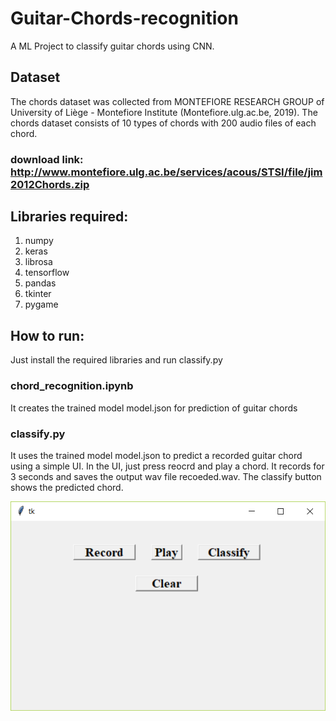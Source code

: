 # Guitar-Chords-recognition
A ML Project to classify guitar chords using CNN.

## Dataset
The chords dataset was collected from MONTEFIORE RESEARCH GROUP of University of Liège - Montefiore Institute (Montefiore.ulg.ac.be, 2019). The chords dataset consists of 10 types of chords with 200 audio files of each chord.
### download link: http://www.montefiore.ulg.ac.be/services/acous/STSI/file/jim2012Chords.zip

## Libraries required:
1. numpy
2. keras
3. librosa
4. tensorflow
5. pandas
6. tkinter
7. pygame

## How to run:
Just install the required libraries and run classify.py

### chord_recognition.ipynb 
It creates the trained model model.json for prediction of guitar chords

### classify.py
It uses the trained model model.json to predict a recorded guitar chord using a simple UI. In the UI, just press reocrd and play a chord. It records for 3 seconds and saves the output wav file recoeded.wav. The classify button shows the predicted chord.

![alt text](interface.PNG "")

